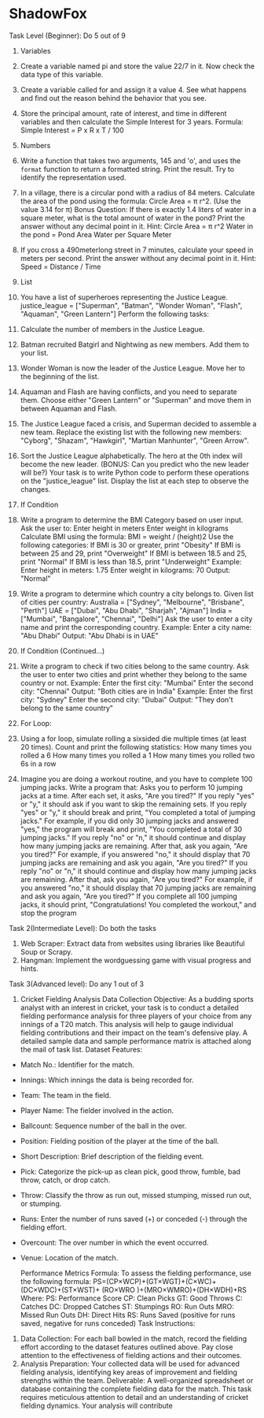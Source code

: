 # ShadowFox
Task Level (Beginner): Do 5 out of 9
1. Variables
1. Create a variable named pi and store the value 22/7 in it.
Now check the data type of this variable.
2. Create a variable called for and assign it a value 4. See what
happens and find out the reason behind the behavior that you
see.
3. Store the principal amount, rate of interest, and time in
different variables and then calculate the Simple Interest for 3
years. Formula: Simple Interest = P x R x T / 100
2. Numbers
1. Write a function that takes two arguments, 145 and 'o', and
uses the `format` function to return a formatted string. Print the
result. Try to identify the representation used.
2. In a village, there is a circular pond with a radius of 84 meters.
Calculate the area of the pond using the formula: Circle Area = π
r^2. (Use the value 3.14 for π) Bonus Question: If there is exactly
1.4 liters of water in a square meter, what is the total amount of
water in the pond? Print the answer without any decimal point in
it. Hint: Circle Area = π r^2 Water in the pond = Pond Area
Water per Square Meter
3. If you cross a 490meterlong street in 7 minutes, calculate your
speed in meters per second. Print the answer without any decimal
point in it. Hint: Speed = Distance / Time

3. List
1. You have a list of superheroes representing the Justice
League. justice_league = ["Superman", "Batman", "Wonder
Woman", "Flash", "Aquaman", "Green Lantern"]
Perform the following tasks:
1. Calculate the number of members in the Justice League.
2. Batman recruited Batgirl and Nightwing as new members.
Add them to your list.
3. Wonder Woman is now the leader of the Justice League.
Move her to the beginning of the list.
4. Aquaman and Flash are having conflicts, and you need to
separate them. Choose either "Green Lantern" or "Superman"
and move them in between Aquaman and Flash.
5. The Justice League faced a crisis, and Superman decided to
assemble a new team. Replace the existing list with the following
new members: "Cyborg", "Shazam", "Hawkgirl", "Martian
Manhunter", "Green Arrow".
6. Sort the Justice League alphabetically. The hero at the 0th
index will become the new leader.
(BONUS: Can you predict who the new leader will be?)
Your task is to write Python code to perform these operations on
the "justice_league" list. Display the list at each step to observe
the changes.

4. If Condition
1. Write a program to determine the BMI Category based on user input.
Ask the user to:
Enter height in meters
Enter weight in kilograms
Calculate BMI using the formula: BMI = weight / (height)2
Use the following categories:
If BMI is 30 or greater, print "Obesity"
If BMI is between 25 and 29, print "Overweight"
If BMI is between 18.5 and 25, print "Normal"
If BMI is less than 18.5, print "Underweight"
Example:
Enter height in meters: 1.75
Enter weight in kilograms: 70
Output: "Normal"
2. Write a program to determine which country a city belongs to. Given
list of cities per country:
Australia = ["Sydney", "Melbourne", "Brisbane", "Perth"]
UAE = ["Dubai", "Abu Dhabi", "Sharjah", "Ajman"]
India = ["Mumbai", "Bangalore", "Chennai", "Delhi"]
Ask the user to enter a city name and print the corresponding country.
Example:
Enter a city name: "Abu Dhabi"
Output: "Abu Dhabi is in UAE"

4. If Condition (Continued...)
3. Write a program to check if two cities belong to the same country.
Ask the user to enter two cities and print whether they belong to the
same country or not.
Example:
Enter the first city: "Mumbai"
Enter the second city: "Chennai"
Output: "Both cities are in India"
Example:
Enter the first city: "Sydney"
Enter the second city: "Dubai"
Output: "They don't belong to the same country"

5. For Loop:
1. Using a for loop, simulate rolling a sixsided die multiple times (at least 20
times).
Count and print the following statistics:
How many times you rolled a 6
How many times you rolled a 1
How many times you rolled two 6s in a row
2. Imagine you are doing a workout routine, and you have to complete 100
jumping jacks.
Write a program that:
Asks you to perform 10 jumping jacks at a time.
After each set, it asks, "Are you tired?"
If you reply "yes" or "y," it should ask if you want to skip the remaining sets.
If you reply "yes" or "y," it should break and print, "You completed a total of
jumping jacks."
For example, if you did only 30 jumping jacks and answered "yes," the program
will break and print, "You completed a total of 30 jumping jacks."
If you reply "no" or "n," it should continue and display how many jumping jacks
are remaining. After that, ask you again, "Are you tired?"
For example, if you answered "no," it should display that 70 jumping jacks are
remaining and ask you again, "Are you tired?"
If you reply "no" or "n," it should continue and display how many jumping jacks
are remaining. After that, ask you again, "Are you tired?"
For example, if you answered "no," it should display that 70 jumping jacks are
remaining and ask you again, "Are you tired?"
If you complete all 100 jumping jacks, it should print, "Congratulations! You
completed the workout," and stop the program

Task 2(Intermediate Level): Do both the tasks
1. Web Scraper: Extract data from websites using libraries like
Beautiful Soup or Scrapy.
2. Hangman: Implement the wordguessing game with visual
progress and hints.

Task 3(Advanced level): Do any 1 out of 3
1. Cricket Fielding Analysis Data Collection Objective:
As a budding sports analyst with an interest in cricket, your task is to
conduct a detailed fielding performance analysis for three players of
your choice from any innings of a T20 match. This analysis will help to
gauge individual fielding contributions and their impact on the team's
defensive play. A detailed sample data and sample performance matrix
is attached along the mail of task list.
Dataset Features:
- Match No.: Identifier for the match.
- Innings: Which innings the data is being recorded for.
- Team: The team in the field.
- Player Name: The fielder involved in the action.
- Ballcount: Sequence number of the ball in the over.
- Position: Fielding position of the player at the time of the ball.
- Short Description: Brief description of the fielding event.
- Pick: Categorize the pick-up as clean pick, good throw, fumble, bad
throw, catch, or drop catch.
- Throw: Classify the throw as run out, missed stumping, missed run
out, or stumping.
- Runs: Enter the number of runs saved (+) or conceded (-) through the
fielding effort.
- Overcount: The over number in which the event occurred.
- Venue: Location of the match.

  Performance Metrics Formula:
To assess the fielding performance, use the following formula:
PS=(CP×WCP)+(GT×WGT)+(C×WC)+(DC×WDC)+(ST×WST)+
(RO×WRO )+(MRO×WMRO)+(DH×WDH)+RS
Where:
PS: Performance Score
CP: Clean Picks
GT: Good Throws
C: Catches
DC: Dropped Catches
ST: Stumpings
RO: Run Outs
MRO: Missed Run Outs
DH: Direct Hits
RS: Runs Saved (positive for runs saved, negative for runs conceded)
Task Instructions:
1. Data Collection: For each ball bowled in the match, record the fielding
effort according to the dataset features outlined above. Pay close attention
to the effectiveness of fielding actions and their outcomes.
2. Analysis Preparation: Your collected data will be used for advanced
fielding analysis, identifying key areas of improvement and fielding strengths
within the team.
Deliverable: A well-organized spreadsheet or database containing the
complete fielding data for the match.
This task requires meticulous attention to detail and an understanding of
cricket fielding dynamics. Your analysis will contribute

